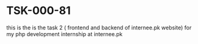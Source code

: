 # TSK-000-81
 this is the is the task 2 ( frontend and backend of internee.pk website) for my php development internship at internee.pk
